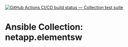 [![GitHub Actions CI/CD build status — Collection test suite](https://github.com/coll-test/netapp.elementsw/workflows/Collection%20test%20suite/badge.svg?branch=master)](https://github.com/coll-test/netapp.elementsw/actions?query=workflow%3A%22Collection%20test%20suite%22)

Ansible Collection: netapp.elementsw
=================================================